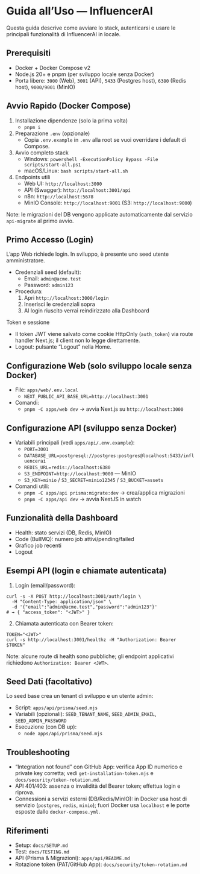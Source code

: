 # Guida all’Uso — InfluencerAI

Questa guida descrive come avviare lo stack, autenticarsi e usare le principali funzionalità di InfluencerAI in locale.

## Prerequisiti

- Docker + Docker Compose v2
- Node.js 20+ e pnpm (per sviluppo locale senza Docker)
- Porta libere: `3000` (Web), `3001` (API), `5433` (Postgres host), `6380` (Redis host), `9000/9001` (MinIO)

## Avvio Rapido (Docker Compose)

1. Installazione dipendenze (solo la prima volta)
   - `pnpm i`
2. Preparazione `.env` (opzionale)
   - Copia `.env.example` in `.env` alla root se vuoi overridare i default di Compose.
3. Avvio completo stack
   - Windows: `powershell -ExecutionPolicy Bypass -File scripts/start-all.ps1`
   - macOS/Linux: `bash scripts/start-all.sh`
4. Endpoints utili
   - Web UI: `http://localhost:3000`
   - API (Swagger): `http://localhost:3001/api`
   - n8n: `http://localhost:5678`
   - MinIO Console: `http://localhost:9001` (S3: `http://localhost:9000`)

Note: le migrazioni del DB vengono applicate automaticamente dal servizio `api-migrate` al primo avvio.

## Primo Accesso (Login)

L’app Web richiede login. In sviluppo, è presente uno seed utente amministratore.

- Credenziali seed (default):
  - Email: `admin@acme.test`
  - Password: `admin123`
- Procedura:
  1. Apri `http://localhost:3000/login`
  2. Inserisci le credenziali sopra
  3. Al login riuscito verrai reindirizzato alla Dashboard

Token e sessione

- Il token JWT viene salvato come cookie HttpOnly (`auth_token`) via route handler Next.js; il client non lo legge direttamente.
- Logout: pulsante “Logout” nella Home.

## Configurazione Web (solo sviluppo locale senza Docker)

- File: `apps/web/.env.local`
  - `NEXT_PUBLIC_API_BASE_URL=http://localhost:3001`
- Comandi:
  - `pnpm -C apps/web dev` → avvia Next.js su `http://localhost:3000`

## Configurazione API (sviluppo senza Docker)

- Variabili principali (vedi `apps/api/.env.example`):
  - `PORT=3001`
  - `DATABASE_URL=postgresql://postgres:postgres@localhost:5433/influencerai`
  - `REDIS_URL=redis://localhost:6380`
  - `S3_ENDPOINT=http://localhost:9000` — MinIO
  - `S3_KEY=minio` / `S3_SECRET=minio12345` / `S3_BUCKET=assets`
- Comandi utili:
  - `pnpm -C apps/api prisma:migrate:dev` → crea/applica migrazioni
  - `pnpm -C apps/api dev` → avvia NestJS in watch

## Funzionalità della Dashboard

- Health: stato servizi (DB, Redis, MinIO)
- Code (BullMQ): numero job attivi/pending/failed
- Grafico job recenti
- Logout

## Esempi API (login e chiamate autenticata)

1. Login (email/password):

```
curl -s -X POST http://localhost:3001/auth/login \
  -H "Content-Type: application/json" \
  -d '{"email":"admin@acme.test","password":"admin123"}'
# → { "access_token": "<JWT>" }
```

2. Chiamata autenticata con Bearer token:

```
TOKEN="<JWT>"
curl -s http://localhost:3001/healthz -H "Authorization: Bearer $TOKEN"
```

Note: alcune route di health sono pubbliche; gli endpoint applicativi richiedono `Authorization: Bearer <JWT>`.

## Seed Dati (facoltativo)

Lo seed base crea un tenant di sviluppo e un utente admin:

- Script: `apps/api/prisma/seed.mjs`
- Variabili (opzionali): `SEED_TENANT_NAME`, `SEED_ADMIN_EMAIL`, `SEED_ADMIN_PASSWORD`
- Esecuzione (con DB up):
  - `node apps/api/prisma/seed.mjs`

## Troubleshooting

- “Integration not found” con GitHub App: verifica App ID numerico e private key corretta; vedi `get-installation-token.mjs` e `docs/security/token-rotation.md`.
- API 401/403: assenza o invalidità del Bearer token; effettua login e riprova.
- Connessioni a servizi esterni (DB/Redis/MinIO): in Docker usa host di servizio (`postgres`, `redis`, `minio`); fuori Docker usa `localhost` e le porte esposte dallo `docker-compose.yml`.

## Riferimenti

- Setup: `docs/SETUP.md`
- Test: `docs/TESTING.md`
- API (Prisma & Migrazioni): `apps/api/README.md`
- Rotazione token (PAT/GitHub App): `docs/security/token-rotation.md`
